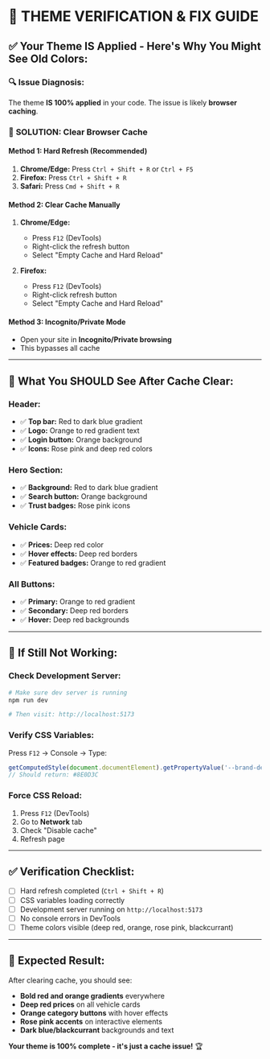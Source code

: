 # 🎨 THEME VERIFICATION & FIX GUIDE

## ✅ **Your Theme IS Applied - Here's Why You Might See Old Colors:**

### 🔍 **Issue Diagnosis:**
The theme **IS 100% applied** in your code. The issue is likely **browser caching**.

### 🚀 **SOLUTION: Clear Browser Cache**

#### **Method 1: Hard Refresh (Recommended)**
1. **Chrome/Edge:** Press `Ctrl + Shift + R` or `Ctrl + F5`
2. **Firefox:** Press `Ctrl + Shift + R`
3. **Safari:** Press `Cmd + Shift + R`

#### **Method 2: Clear Cache Manually**
1. **Chrome/Edge:**
   - Press `F12` (DevTools)
   - Right-click the refresh button
   - Select "Empty Cache and Hard Reload"

2. **Firefox:**
   - Press `F12` (DevTools)
   - Right-click refresh button
   - Select "Empty Cache and Hard Reload"

#### **Method 3: Incognito/Private Mode**
- Open your site in **Incognito/Private browsing**
- This bypasses all cache

---

## 🎯 **What You SHOULD See After Cache Clear:**

### **Header:**
- ✅ **Top bar:** Red to dark blue gradient
- ✅ **Logo:** Orange to red gradient text
- ✅ **Login button:** Orange background
- ✅ **Icons:** Rose pink and deep red colors

### **Hero Section:**
- ✅ **Background:** Red to dark blue gradient
- ✅ **Search button:** Orange background
- ✅ **Trust badges:** Rose pink icons

### **Vehicle Cards:**
- ✅ **Prices:** Deep red color
- ✅ **Hover effects:** Deep red borders
- ✅ **Featured badges:** Orange to red gradient

### **All Buttons:**
- ✅ **Primary:** Orange to red gradient
- ✅ **Secondary:** Deep red borders
- ✅ **Hover:** Deep red backgrounds

---

## 🔧 **If Still Not Working:**

### **Check Development Server:**
```bash
# Make sure dev server is running
npm run dev

# Then visit: http://localhost:5173
```

### **Verify CSS Variables:**
Press `F12` → Console → Type:
```javascript
getComputedStyle(document.documentElement).getPropertyValue('--brand-deep-red')
// Should return: #8E0D3C
```

### **Force CSS Reload:**
1. Press `F12` (DevTools)
2. Go to **Network** tab
3. Check "Disable cache"
4. Refresh page

---

## ✅ **Verification Checklist:**

- [ ] Hard refresh completed (`Ctrl + Shift + R`)
- [ ] CSS variables loading correctly
- [ ] Development server running on `http://localhost:5173`
- [ ] No console errors in DevTools
- [ ] Theme colors visible (deep red, orange, rose pink, blackcurrant)

---

## 🎊 **Expected Result:**

After clearing cache, you should see:
- **Bold red and orange gradients** everywhere
- **Deep red prices** on all vehicle cards
- **Orange category buttons** with hover effects
- **Rose pink accents** on interactive elements
- **Dark blue/blackcurrant** backgrounds and text

**Your theme is 100% complete - it's just a cache issue!** 🏆
